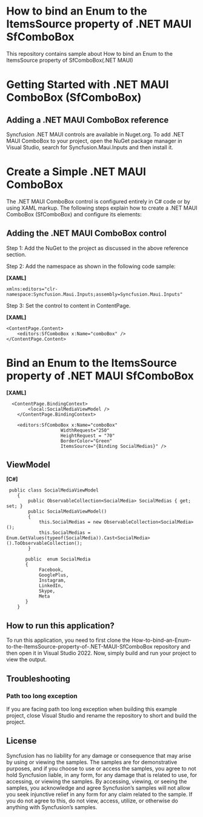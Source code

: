 # How to bind an Enum to the ItemsSource property of .NET MAUI SfComboBox
This repository contains sample about How to bind an Enum to the ItemsSource property of SfComboBox(.NET MAUI)

#   Getting Started with .NET MAUI ComboBox (SfComboBox)

##  Adding a .NET MAUI ComboBox reference
Syncfusion .NET MAUI controls are available in Nuget.org. To add .NET MAUI ComboBox to your project, open the NuGet package manager in Visual Studio, search for Syncfusion.Maui.Inputs and then install it.

#   Create a Simple .NET MAUI ComboBox
The .NET MAUI ComboBox control is configured entirely in C# code or by using XAML markup. The following steps explain how to create a .NET MAUI ComboBox (SfComboBox) and configure its elements:

##  Adding the .NET MAUI ComboBox control
Step 1: Add the NuGet to the project as discussed in the above reference section.

Step 2: Add the namespace as shown in the following code sample:

**[XAML]**

```
xmlns:editors="clr-namespace:Syncfusion.Maui.Inputs;assembly=Syncfusion.Maui.Inputs"
```

Step 3: Set the control to content in ContentPage.

**[XAML]**

```
<ContentPage.Content>    
    <editors:SfComboBox x:Name="comboBox" />
</ContentPage.Content>
```
#   Bind an Enum to the ItemsSource property of .NET MAUI SfComboBox

**[XAML]**

```
  <ContentPage.BindingContext>
        <local:SocialMediaViewModel />
    </ContentPage.BindingContext>
    
    <editors:SfComboBox x:Name="comboBox" 
                    WidthRequest="250"
                    HeightRequest = "70"
                    BorderColor="Green"
                    ItemsSource="{Binding SocialMedias}" />
```
##  ViewModel

**[C#]**
```
 public class SocialMediaViewModel
    {
        public ObservableCollection<SocialMedia> SocialMedias { get; set; }
        public SocialMediaViewModel()
        {
            this.SocialMedias = new ObservableCollection<SocialMedia>();           
            this.SocialMedias = Enum.GetValues(typeof(SocialMedia)).Cast<SocialMedia>().ToObservableCollection();
        }

       public  enum SocialMedia
       {
            Facebook,
            GooglePlus,
            Instagram,
            LinkedIn,
            Skype,
            Meta
       }
    }
```
## How to run this application?

To run this application, you need to first clone the How-to-bind-an-Enum-to-the-ItemsSource-property-of-.NET-MAUI-SfComboBox repository and then open it in Visual Studio 2022. Now, simply build and run your project to view the output.

## <a name="troubleshooting"></a>Troubleshooting ##
### Path too long exception
If you are facing path too long exception when building this example project, close Visual Studio and rename the repository to short and build the project.

## License

Syncfusion has no liability for any damage or consequence that may arise by using or viewing the samples. The samples are for demonstrative purposes, and if you choose to use or access the samples, you agree to not hold Syncfusion liable, in any form, for any damage that is related to use, for accessing, or viewing the samples. By accessing, viewing, or seeing the samples, you acknowledge and agree Syncfusion’s samples will not allow you seek injunctive relief in any form for any claim related to the sample. If you do not agree to this, do not view, access, utilize, or otherwise do anything with Syncfusion’s samples.
